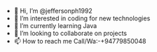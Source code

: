 - 👋 Hi, I’m @jeffersonph1992
- 👀 I’m interested in coding for new technologies
- 🌱 I’m currently learning Java
- 💞️ I’m looking to collaborate on projects
- 📫 How to reach me Call/Wa:-+94779850048

<!---
jeffersonph1992/jeffersonph1992 is a ✨ special ✨ repository because its `README.md` (this file) appears on your GitHub profile.
You can click the Preview link to take a look at your changes.
--->
